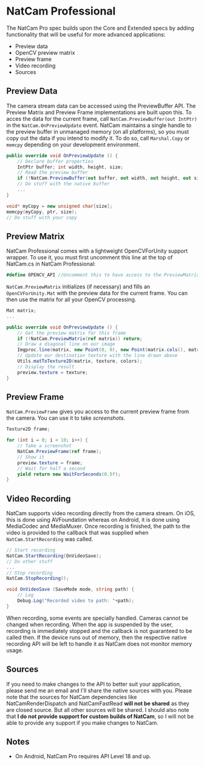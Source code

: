 # NatCam Professional
The NatCam Pro spec builds upon the Core and Extended specs by adding functionality that will be useful 
for more advanced applications:
- Preview data
- OpenCV preview matrix
- Preview frame
- Video recording
- Sources

## Preview Data
The camera stream data can be accessed using the PreviewBuffer API. The Preview Matrix and Preview Frame 
implementations are built upon this. To acces the data for the current frame, call `NatCam.PreviewBuffer(out IntPtr)` in 
the `NatCam.OnPreviewUpdate` event. NatCam maintains a single handle to the preview buffer in unmanaged memory 
(on all platforms), so you must copy out the data if you intend to modify it. To do so, call `Marshal.Copy` or `memcpy`
depending on your development environment.
```csharp
public override void OnPreviewUpdate () {
    // Declare buffer properties
    IntPtr buffer; int width, height, size;
    // Read the preview buffer
    if (!NatCam.PreviewBuffer(out buffer, out width, out height, out size)) return;
    // Do stuff with the native buffer
    ...
}
```

```cpp
void* myCopy = new unsigned char[size];
memcpy(myCopy, ptr, size);
// Do stuff with your copy
```

## Preview Matrix
NatCam Professional comes with a lightweight OpenCVForUnity support wrapper. To use it, you must first uncomment 
this line at the top of NatCam.cs in NatCam Professional:
```csharp
#define OPENCV_API //Uncomment this to have access to the PreviewMatrix OpenCV API
```
`NatCam.PreviewMatrix` initializes (if necessary) and fills an `OpenCVForUnity.Mat` with the preview data for the current 
frame. You can then use the matrix for all your OpenCV processing.
```csharp
Mat matrix;
...

public override void OnPreviewUpdate () {
    // Get the preview matrix for this frame
    if (!NatCam.PreviewMatrix(ref matrix)) return;
    // Draw a diagonal line on our image
    Imgproc.line(matrix, new Point(0, 0), new Point(matrix.cols(), matrix.rows()), new Scalar(255, 0, 0, 255), 4);
    // Update our destination texture with the line drawn above
    Utils.matToTexture2D(matrix, texture, colors);
    // Display the result
    preview.texture = texture;
}
```

## Preview Frame
`NatCam.PreviewFrame` gives you access to the current preview frame from the camera. You can use it to take _screenshots_.
```csharp
Texture2D frame;

for (int i = 0; i < 10; i++) {
    // Take a screenshot
    NatCam.PreviewFrame(ref frame);
    // Show it
    preview.texture = frame;
    // Wait for half a second
    yield return new WaitForSeconds(0.5f);
}
```

## Video Recording
NatCam supports video recording directly from the camera stream. On iOS, this is done using AVFoundation whereas on Android,
it is done using MediaCodec and MediaMuxer. Once recording is finished, the path to the video is provided to the callback that 
was supplied when `NatCam.StartRecording` was called.
```csharp
// Start recording
NatCam.StartRecording(OnVideoSave);
// Do other stuff
...
// Stop recording
NatCam.StopRecording();

void OnVideoSave (SaveMode mode, string path) {
    // Log
    Debug.Log("Recorded video to path: "+path);
}
```

When recording, some events are specially handled. Cameras cannot be changed when recording. When the app is suspended by the 
user, recording is immediately stopped and the callback is not guaranteed to be called then. If the device runs out of memory, 
then the respective native recording API will be left to handle it as NatCam does not monitor memory usage.

## Sources
If you need to make changes to the API to better suit your application, please send me an email and I'll share the native sources 
with you. Please note that the sources for NatCam dependencies like NatCamRenderDispatch and NatCamFastRead **will not be shared** 
as they are closed source. But all other sources will be shared. I should also note that **I do not provide support for custom builds of NatCam**, 
so I will not be able to provide any support if you make changes to NatCam.

## Notes
- On Android, NatCam Pro requires API Level 18 and up.
